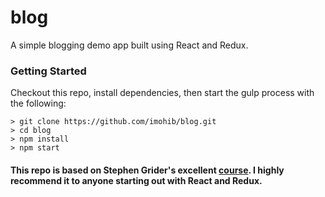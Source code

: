 # blog

A simple blogging demo app built using React and Redux.

### Getting Started

Checkout this repo, install dependencies, then start the gulp process with the following:

```
> git clone https://github.com/imohib/blog.git
> cd blog
> npm install
> npm start
```

#### This repo is based on Stephen Grider's excellent [course](https://www.udemy.com/react-redux/). I highly recommend it to anyone starting out with React and Redux.
